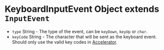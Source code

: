 # KeyboardInputEvent Object extends `InputEvent`

* `type` String - The type of the event, can be `keyDown`, `keyUp` or `char`.
* `keyCode` String - The character that will be sent
  as the keyboard event. Should only use the valid key codes in
  [Accelerator](../accelerator.md).
